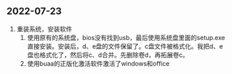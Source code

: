 ## 2022-07-23
  1. 重装系统，安装软件
     1. 使用原有的系统盘，bios没有找到usb，最后使用系统盘里面的setup.exe直接安装。安装后，d、e盘的文件保留了。c盘文件被格式化。我把d、e盘也格式化了，然后将c、d合并。先删除卷d，再拓展卷c。
     2. 使用buaa的正版化激活软件激活了windows和office
   